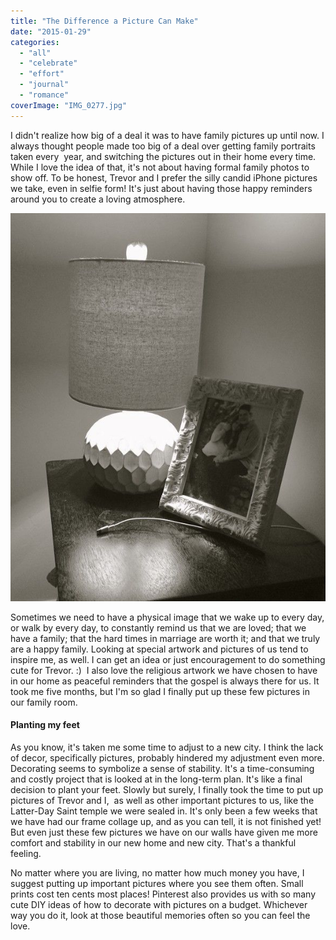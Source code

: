 ```yaml
---
title: "The Difference a Picture Can Make"
date: "2015-01-29"
categories: 
  - "all"
  - "celebrate"
  - "effort"
  - "journal"
  - "romance"
coverImage: "IMG_0277.jpg"
---
```


I didn't realize how big of a deal it was to have family pictures up until now. I always thought people made too big of a deal over getting family portraits taken every  year, and switching the pictures out in their home every time. While I love the idea of that, it's not about having formal family photos to show off. To be honest, Trevor and I prefer the silly candid iPhone pictures we take, even in selfie form! It's just about having those happy reminders around you to create a loving atmosphere.

[![hobby lobby lamps, night stand lamps, decorated night stand, newlywed decorating](images/IMG_0272.jpg)](http://freshlymarried.com/wp-content/uploads/2015/01/IMG_0272.jpg)

Sometimes we need to have a physical image that we wake up to every day, or walk by every day, to constantly remind us that we are loved; that we have a family; that the hard times in marriage are worth it; and that we truly are a happy family. Looking at special artwork and pictures of us tend to inspire me, as well. I can get an idea or just encouragement to do something cute for Trevor. :)  I also love the religious artwork we have chosen to have in our home as peaceful reminders that the gospel is always there for us. It took me five months, but I'm so glad I finally put up these few pictures in our family room.

#### Planting my feet

As you know, it's taken me some time to adjust to a new city. I think the lack of decor, specifically pictures, probably hindered my adjustment even more. Decorating seems to symbolize a sense of stability. It's a time-consuming and costly project that is looked at in the long-term plan. It's like a final decision to plant your feet. Slowly but surely, I finally took the time to put up pictures of Trevor and I,  as well as other important pictures to us, like the Latter-Day Saint temple we were sealed in. It's only been a few weeks that we have had our frame collage up, and as you can tell, it is not finished yet! But even just these few pictures we have on our walls have given me more comfort and stability in our new home and new city. That's a thankful feeling.

No matter where you are living, no matter how much money you have, I suggest putting up important pictures where you see them often. Small prints cost ten cents most places! Pinterest also provides us with so many cute DIY ideas of how to decorate with pictures on a budget. Whichever way you do it, look at those beautiful memories often so you can feel the love.
